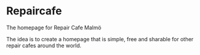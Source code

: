 # Repaircafe
The homepage for Repair Cafe Malmö

The idea is to create a homepage that is simple, free and sharable for other repair cafes around the world.
